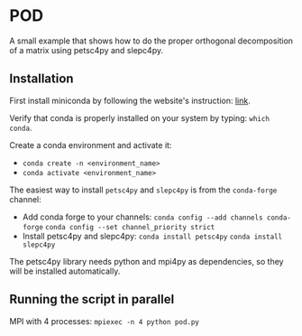 # POD

A small example that shows how to do the proper orthogonal decomposition of a matrix using petsc4py and slepc4py.

## Installation

First install miniconda by following the website's instruction: [link](https://docs.conda.io/projects/miniconda/en/latest/).

Verify that conda is properly installed on your system by typing: ```which conda```.

Create a conda environment and activate it: 

  - ```conda create -n <environment_name>```
  - ```conda activate <environment_name>```

The easiest way to install ```petsc4py``` and ```slepc4py``` is from the ```conda-forge``` channel:

- Add conda forge to your channels: ```conda config --add channels conda-forge``` ```conda config --set channel_priority strict```
- Install petsc4py and slepc4py: ```conda install petsc4py``` ```conda install slepc4py```

The petsc4py library needs python and mpi4py as dependencies, so they will be installed automatically.

## Running the script in parallel

MPI with 4 processes: ```mpiexec -n 4 python pod.py``` 

